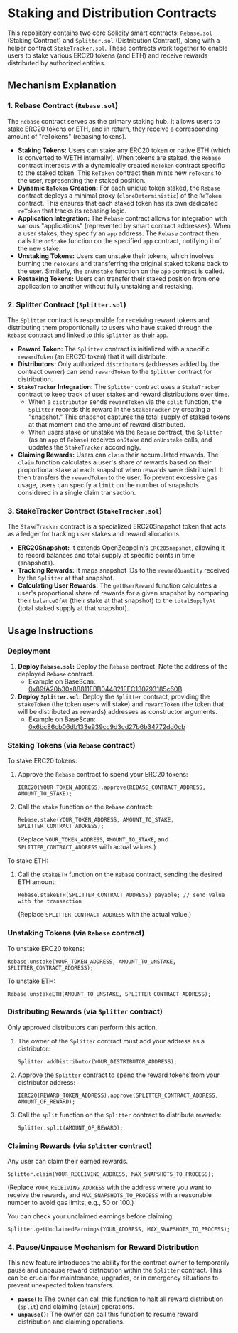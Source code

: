 # Staking and Distribution Contracts

This repository contains two core Solidity smart contracts: `Rebase.sol` (Staking Contract) and `Splitter.sol` (Distribution Contract), along with a helper contract `StakeTracker.sol`. These contracts work together to enable users to stake various ERC20 tokens (and ETH) and receive rewards distributed by authorized entities.

## Mechanism Explanation

### 1. Rebase Contract (`Rebase.sol`)

The `Rebase` contract serves as the primary staking hub. It allows users to stake ERC20 tokens or ETH, and in return, they receive a corresponding amount of "reTokens" (rebasing tokens).

*   **Staking Tokens:** Users can stake any ERC20 token or native ETH (which is converted to WETH internally). When tokens are staked, the `Rebase` contract interacts with a dynamically created `ReToken` contract specific to the staked token. This `ReToken` contract then mints new `reTokens` to the user, representing their staked position.
*   **Dynamic `ReToken` Creation:** For each unique token staked, the `Rebase` contract deploys a minimal proxy (`cloneDeterministic`) of the `ReToken` contract. This ensures that each staked token has its own dedicated `reToken` that tracks its rebasing logic.
*   **Application Integration:** The `Rebase` contract allows for integration with various "applications" (represented by smart contract addresses). When a user stakes, they specify an `app` address. The `Rebase` contract then calls the `onStake` function on the specified `app` contract, notifying it of the new stake.
*   **Unstaking Tokens:** Users can unstake their tokens, which involves burning the `reTokens` and transferring the original staked tokens back to the user. Similarly, the `onUnstake` function on the `app` contract is called.
*   **Restaking Tokens:** Users can transfer their staked position from one application to another without fully unstaking and restaking.

### 2. Splitter Contract (`Splitter.sol`)

The `Splitter` contract is responsible for receiving reward tokens and distributing them proportionally to users who have staked through the `Rebase` contract and linked to this `Splitter` as their `app`.

*   **Reward Token:** The `Splitter` contract is initialized with a specific `rewardToken` (an ERC20 token) that it will distribute.
*   **Distributors:** Only authorized `distributors` (addresses added by the contract owner) can send `rewardToken` to the `Splitter` contract for distribution.
*   **`StakeTracker` Integration:** The `Splitter` contract uses a `StakeTracker` contract to keep track of user stakes and reward distributions over time.
    *   When a `distributor` sends `rewardToken` via the `split` function, the `Splitter` records this reward in the `StakeTracker` by creating a "snapshot." This snapshot captures the total supply of staked tokens at that moment and the amount of reward distributed.
    *   When users stake or unstake via the `Rebase` contract, the `Splitter` (as an `app` of `Rebase`) receives `onStake` and `onUnstake` calls, and updates the `StakeTracker` accordingly.
*   **Claiming Rewards:** Users can `claim` their accumulated rewards. The `claim` function calculates a user's share of rewards based on their proportional stake at each snapshot when rewards were distributed. It then transfers the `rewardToken` to the user. To prevent excessive gas usage, users can specify a `limit` on the number of snapshots considered in a single claim transaction.

### 3. StakeTracker Contract (`StakeTracker.sol`)

The `StakeTracker` contract is a specialized ERC20Snapshot token that acts as a ledger for tracking user stakes and reward allocations.

*   **ERC20Snapshot:** It extends OpenZeppelin's `ERC20Snapshot`, allowing it to record balances and total supply at specific points in time (snapshots).
*   **Tracking Rewards:** It maps snapshot IDs to the `rewardQuantity` received by the `Splitter` at that snapshot.
*   **Calculating User Rewards:** The `getUserReward` function calculates a user's proportional share of rewards for a given snapshot by comparing their `balanceOfAt` (their stake at that snapshot) to the `totalSupplyAt` (total staked supply at that snapshot).

## Usage Instructions

### Deployment

1.  **Deploy `Rebase.sol`:** Deploy the `Rebase` contract. Note the address of the deployed `Rebase` contract.
    *   Example on BaseScan: [0x89fA20b30a88811FBB044821FEC130793185c60B](https://basescan.org/address/0x89fa20b30a88811fbb044821fec130793185c60b)
2.  **Deploy `Splitter.sol`:** Deploy the `Splitter` contract, providing the `stakeToken` (the token users will stake) and `rewardToken` (the token that will be distributed as rewards) addresses as constructor arguments.
    *   Example on BaseScan: [0x6bc86cb06db133e939cc9d3cd27b6b34772dd0cb](https://basescan.org/address/0x6bc86cb06db133e939cc9d3cd27b6b34772dd0cb)

### Staking Tokens (via `Rebase` contract)

To stake ERC20 tokens:

1.  Approve the `Rebase` contract to spend your ERC20 tokens:
    ```solidity
    IERC20(YOUR_TOKEN_ADDRESS).approve(REBASE_CONTRACT_ADDRESS, AMOUNT_TO_STAKE);
    ```
2.  Call the `stake` function on the `Rebase` contract:
    ```solidity
    Rebase.stake(YOUR_TOKEN_ADDRESS, AMOUNT_TO_STAKE, SPLITTER_CONTRACT_ADDRESS);
    ```
    (Replace `YOUR_TOKEN_ADDRESS`, `AMOUNT_TO_STAKE`, and `SPLITTER_CONTRACT_ADDRESS` with actual values.)

To stake ETH:

1.  Call the `stakeETH` function on the `Rebase` contract, sending the desired ETH amount:
    ```solidity
    Rebase.stakeETH(SPLITTER_CONTRACT_ADDRESS) payable; // send value with the transaction
    ```
    (Replace `SPLITTER_CONTRACT_ADDRESS` with the actual value.)

### Unstaking Tokens (via `Rebase` contract)

To unstake ERC20 tokens:

```solidity
Rebase.unstake(YOUR_TOKEN_ADDRESS, AMOUNT_TO_UNSTAKE, SPLITTER_CONTRACT_ADDRESS);
```

To unstake ETH:

```solidity
Rebase.unstakeETH(AMOUNT_TO_UNSTAKE, SPLITTER_CONTRACT_ADDRESS);
```

### Distributing Rewards (via `Splitter` contract)

Only approved distributors can perform this action.

1.  The owner of the `Splitter` contract must add your address as a distributor:
    ```solidity
    Splitter.addDistributor(YOUR_DISTRIBUTOR_ADDRESS);
    ```
2.  Approve the `Splitter` contract to spend the reward tokens from your distributor address:
    ```solidity
    IERC20(REWARD_TOKEN_ADDRESS).approve(SPLITTER_CONTRACT_ADDRESS, AMOUNT_OF_REWARD);
    ```
3.  Call the `split` function on the `Splitter` contract to distribute rewards:
    ```solidity
    Splitter.split(AMOUNT_OF_REWARD);
    ```

### Claiming Rewards (via `Splitter` contract)

Any user can claim their earned rewards.

```solidity
Splitter.claim(YOUR_RECEIVING_ADDRESS, MAX_SNAPSHOTS_TO_PROCESS);
```
(Replace `YOUR_RECEIVING_ADDRESS` with the address where you want to receive the rewards, and `MAX_SNAPSHOTS_TO_PROCESS` with a reasonable number to avoid gas limits, e.g., 50 or 100.)

You can check your unclaimed earnings before claiming:

```solidity
Splitter.getUnclaimedEarnings(YOUR_ADDRESS, MAX_SNAPSHOTS_TO_PROCESS);
```

### 4. Pause/Unpause Mechanism for Reward Distribution

This new feature introduces the ability for the contract owner to temporarily pause and unpause reward distribution within the `Splitter` contract. This can be crucial for maintenance, upgrades, or in emergency situations to prevent unexpected token transfers.

*   **`pause()`:** The owner can call this function to halt all reward distribution (`split`) and claiming (`claim`) operations.
*   **`unpause()`:** The owner can call this function to resume reward distribution and claiming operations.
